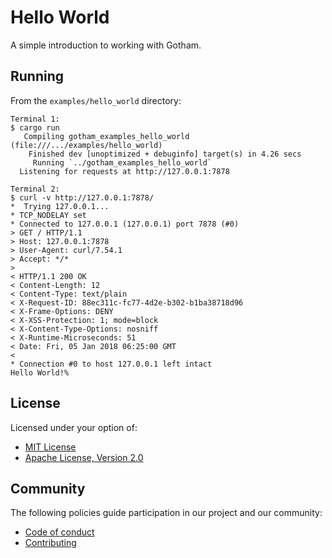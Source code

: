 # Hello World

A simple introduction to working with Gotham.

## Running

From the `examples/hello_world` directory:

```
Terminal 1:
$ cargo run
   Compiling gotham_examples_hello_world (file:///.../examples/hello_world)
    Finished dev [unoptimized + debuginfo] target(s) in 4.26 secs
     Running `../gotham_examples_hello_world`
  Listening for requests at http://127.0.0.1:7878

Terminal 2:
$ curl -v http://127.0.0.1:7878/
*  Trying 127.0.0.1...
* TCP_NODELAY set
* Connected to 127.0.0.1 (127.0.0.1) port 7878 (#0)
> GET / HTTP/1.1
> Host: 127.0.0.1:7878
> User-Agent: curl/7.54.1
> Accept: */*
>
< HTTP/1.1 200 OK
< Content-Length: 12
< Content-Type: text/plain
< X-Request-ID: 88ec311c-fc77-4d2e-b302-b1ba38718d96
< X-Frame-Options: DENY
< X-XSS-Protection: 1; mode=block
< X-Content-Type-Options: nosniff
< X-Runtime-Microseconds: 51
< Date: Fri, 05 Jan 2018 06:25:00 GMT
<
* Connection #0 to host 127.0.0.1 left intact
Hello World!%
```

## License

Licensed under your option of:

* [MIT License](../../LICENSE-MIT)
* [Apache License, Version 2.0](../../LICENSE-APACHE)

## Community

The following policies guide participation in our project and our community:

* [Code of conduct](../../CODE_OF_CONDUCT.md)
* [Contributing](../../CONTRIBUTING.md)
